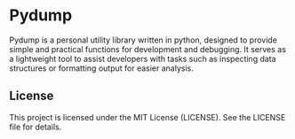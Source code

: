 # Pydump

Pydump is a personal utility library written in python, designed to provide simple and practical functions for development and debugging. It serves as a lightweight tool to assist developers with tasks such as inspecting data structures or formatting output for easier analysis.

## License

This project is licensed under the MIT License (LICENSE). See the LICENSE file for details.
